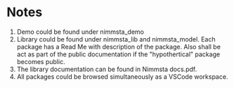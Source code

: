 # Notes
1. Demo could be found under nimmsta_demo
2. Library could be found under nimmsta_lib and nimmsta_model. Each package has a Read Me with description of the package. Also shall be act as part of the public documentation if the "hypothertical" package becomes public.
3. The library documentation can be found in Nimmsta docs.pdf.
4. All packages could be browsed simultaneously as a VSCode workspace. 

